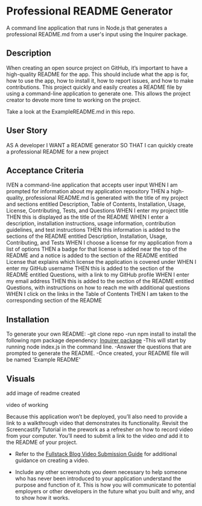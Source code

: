#  Professional README Generator
A command line application that runs in Node.js that generates a professional README.md from a user's input using the Inquirer package. 

## Description

When creating an open source project on GitHub, it’s important to have a high-quality README for the app. This should include what the app is for, how to use the app, how to install it, how to report issues, and how to make contributions.  This project quickly and easily creates a README file by using a command-line application to generate one. This allows the project creator to devote more time to working on the project.

Take a look at the ExampleREADME.md in this repo.

## User Story

AS A developer
I WANT a README generator
SO THAT I can quickly create a professional README for a new project

## Acceptance Criteria

IVEN a command-line application that accepts user input
WHEN I am prompted for information about my application repository
THEN a high-quality, professional README.md is generated with the title of my project and sections entitled Description, Table of Contents, Installation, Usage, License, Contributing, Tests, and Questions
WHEN I enter my project title
THEN this is displayed as the title of the README
WHEN I enter a description, installation instructions, usage information, contribution guidelines, and test instructions
THEN this information is added to the sections of the README entitled Description, Installation, Usage, Contributing, and Tests
WHEN I choose a license for my application from a list of options
THEN a badge for that license is added near the top of the README and a notice is added to the section of the README entitled License that explains which license the application is covered under
WHEN I enter my GitHub username
THEN this is added to the section of the README entitled Questions, with a link to my GitHub profile
WHEN I enter my email address
THEN this is added to the section of the README entitled Questions, with instructions on how to reach me with additional questions
WHEN I click on the links in the Table of Contents
THEN I am taken to the corresponding section of the README

## Installation

To generate your own README:
 -git clone repo
 -run npm install to install the following npm package dependency:
	[Inquirer package](https://www.npmjs.com/package/inquirer/v/8.2.4)
-This will start by running node index.js in the command line.
-Answer the questions that are prompted to generate the README.
-Once created, your README file will be named 'Example README'

## Visuals


add image of readme created

video of working










Because this application won’t be deployed, you’ll also need to provide a link to a walkthrough video that demonstrates its functionality. Revisit the Screencastify Tutorial in the prework as a refresher on how to record video from your computer. You’ll need to submit a link to the video _and_ add it to the README of your project.





* Refer to the [Fullstack Blog Video Submission Guide](https://coding-boot-camp.github.io/full-stack/computer-literacy/video-submission-guide) for additional guidance on creating a video.

* Include any other screenshots you deem necessary to help someone who has never been introduced to your application understand the purpose and function of it. This is how you will communicate to potential employers or other developers in the future what you built and why, and to show how it works.

